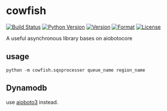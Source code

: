 # cowfish

[![Build Status](https://travis-ci.org/guyingbo/cowfish.svg?branch=master)](https://travis-ci.org/guyingbo/cowfish)
[![Python Version](https://img.shields.io/pypi/pyversions/cowfish.svg)](https://pypi.python.org/pypi/cowfish)
[![Version](https://img.shields.io/pypi/v/cowfish.svg)](https://pypi.python.org/pypi/cowfish)
[![Format](https://img.shields.io/pypi/format/cowfish.svg)](https://pypi.python.org/pypi/cowfish)
[![License](https://img.shields.io/pypi/l/cowfish.svg)](https://pypi.python.org/pypi/cowfish)

A useful asynchronous library bases on aiobotocore

## usage

~~~
python -m cowfish.sqsprocesser queue_name region_name
~~~

## Dynamodb
use [aioboto3](https://github.com/terrycain/aioboto3) instead.
